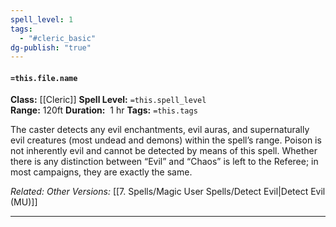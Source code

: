 ```yaml
---
spell_level: 1
tags:
  - "#cleric_basic"
dg-publish: "true"
---
```


#### `=this.file.name`

**Class:** [[Cleric]]
**Spell Level:** `=this.spell_level`  
**Range:**  120ft
**Duration:**  1 hr
**Tags:** `=this.tags`

The caster detects any evil enchantments, evil auras, and supernaturally evil creatures (most undead and demons) within the spell’s range. Poison is not inherently evil and cannot be detected by means of this spell. Whether there is any distinction between “Evil” and “Chaos” is left to the Referee; in most campaigns, they are exactly the same.


*Related:*
*Other Versions:* [[7. Spells/Magic User Spells/Detect Evil|Detect Evil (MU)]]
___
